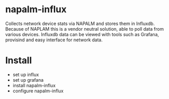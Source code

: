 # napalm-influx

Collects network device stats via NAPALM and stores them in Influxdb.
Because of NAPLAM this is a vendor neutral solution, able to poll data
from various devices. Influxdb data can be viewed with tools such as
Grafana, provisind and easy interface for network data.

Install
=========

* set up influx
* set up grafana
* install napalm-influx
* configure napalm-influx
